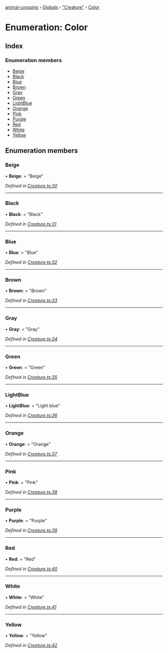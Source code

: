 [animal-crossing](../README.md) › [Globals](../globals.md) › ["Creature"](../modules/_creature_.md) › [Color](_creature_.color.md)

# Enumeration: Color

## Index

### Enumeration members

* [Beige](_creature_.color.md#beige)
* [Black](_creature_.color.md#black)
* [Blue](_creature_.color.md#blue)
* [Brown](_creature_.color.md#brown)
* [Gray](_creature_.color.md#gray)
* [Green](_creature_.color.md#green)
* [LightBlue](_creature_.color.md#lightblue)
* [Orange](_creature_.color.md#orange)
* [Pink](_creature_.color.md#pink)
* [Purple](_creature_.color.md#purple)
* [Red](_creature_.color.md#red)
* [White](_creature_.color.md#white)
* [Yellow](_creature_.color.md#yellow)

## Enumeration members

###  Beige

• **Beige**: = "Beige"

*Defined in [Creature.ts:30](https://github.com/Norviah/animal-crossing/blob/02b4c7f/module/types/Creature.ts#L30)*

___

###  Black

• **Black**: = "Black"

*Defined in [Creature.ts:31](https://github.com/Norviah/animal-crossing/blob/02b4c7f/module/types/Creature.ts#L31)*

___

###  Blue

• **Blue**: = "Blue"

*Defined in [Creature.ts:32](https://github.com/Norviah/animal-crossing/blob/02b4c7f/module/types/Creature.ts#L32)*

___

###  Brown

• **Brown**: = "Brown"

*Defined in [Creature.ts:33](https://github.com/Norviah/animal-crossing/blob/02b4c7f/module/types/Creature.ts#L33)*

___

###  Gray

• **Gray**: = "Gray"

*Defined in [Creature.ts:34](https://github.com/Norviah/animal-crossing/blob/02b4c7f/module/types/Creature.ts#L34)*

___

###  Green

• **Green**: = "Green"

*Defined in [Creature.ts:35](https://github.com/Norviah/animal-crossing/blob/02b4c7f/module/types/Creature.ts#L35)*

___

###  LightBlue

• **LightBlue**: = "Light blue"

*Defined in [Creature.ts:36](https://github.com/Norviah/animal-crossing/blob/02b4c7f/module/types/Creature.ts#L36)*

___

###  Orange

• **Orange**: = "Orange"

*Defined in [Creature.ts:37](https://github.com/Norviah/animal-crossing/blob/02b4c7f/module/types/Creature.ts#L37)*

___

###  Pink

• **Pink**: = "Pink"

*Defined in [Creature.ts:38](https://github.com/Norviah/animal-crossing/blob/02b4c7f/module/types/Creature.ts#L38)*

___

###  Purple

• **Purple**: = "Purple"

*Defined in [Creature.ts:39](https://github.com/Norviah/animal-crossing/blob/02b4c7f/module/types/Creature.ts#L39)*

___

###  Red

• **Red**: = "Red"

*Defined in [Creature.ts:40](https://github.com/Norviah/animal-crossing/blob/02b4c7f/module/types/Creature.ts#L40)*

___

###  White

• **White**: = "White"

*Defined in [Creature.ts:41](https://github.com/Norviah/animal-crossing/blob/02b4c7f/module/types/Creature.ts#L41)*

___

###  Yellow

• **Yellow**: = "Yellow"

*Defined in [Creature.ts:42](https://github.com/Norviah/animal-crossing/blob/02b4c7f/module/types/Creature.ts#L42)*
